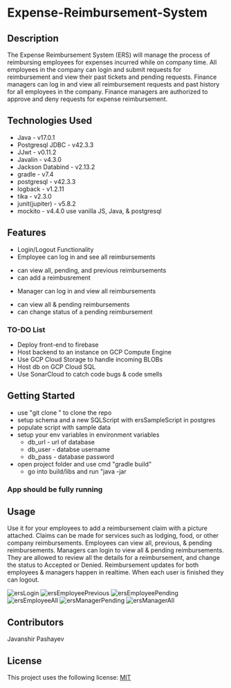 # Expense-Reimbursement-System

## Description
The Expense Reimbursement System (ERS) will manage the process of reimbursing employees for expenses incurred while on company time. All employees in the company can login and submit requests for reimbursement and view their past tickets and pending requests. Finance managers can log in and view all reimbursement requests and past history for all employees in the company. Finance managers are authorized to approve and deny requests for expense reimbursement.

## Technologies Used
* Java - v17.0.1
* Postgresql JDBC - v42.3.3
* JJwt - v0.11.2
* Javalin - v4.3.0
* Jackson Databind - v2.13.2
* gradle - v7.4
* postgresql - v42.3.3
* logback - v1.2.11
* tika - v2.3.0
* junit(jupiter) - v5.8.2
* mockito - v4.4.0
use vanilla JS, Java, & postgresql

## Features
* Login/Logout Functionality
* Employee can log in and see all reimbursements
 - can view all, pending, and previous reimbursements
 - can add a reimbusrement
* Manager can log in and view all reimbursements
 - can view all & pending reimbursements
 - can change status of a pending reimbursement

### TO-DO List
* Deploy front-end to firebase
* Host backend to an instance on GCP Compute Engine
* Use GCP Cloud Storage to handle incoming BLOBs
* Host db on GCP Cloud SQL
* Use SonarCloud to catch code bugs & code smells

## Getting Started
* use "git clone <repo-link>" to clone the repo
* setup schema and a new SQLScript with ersSampleScript in postgres
* populate script with sample data
* setup your env variables in environment variables
  - db_url - url of database
  - db_user - databse username 
  - db_pass - database password
* open project folder and use cmd "gradle build"
  - go into build/libs and run "java -jar <jar-file>

 ### App should be fully running 
  
 ## Usage
  Use it for your employees to add a reimbursement claim with a picture attached. Claims can be made for services such as lodging, food, or other company reimbursements. Employees can view all, previous, & pending reimbursements. Managers can login to view all & pending reimbursements. They are allowed to review all the details for a reimbursement, and change the status to Accepted or Denied. Reimbursement updates for both employees & managers happen in realtime. When each user is finished they can logout.
 
![ersLogin](https://user-images.githubusercontent.com/40347155/162830486-e96acc68-f460-4b98-a79f-a5312e40075e.JPG)
![ersEmployeePrevious](https://user-images.githubusercontent.com/40347155/162830528-5c402034-d087-45d4-96d4-7e3d47cb9ff7.JPG)
![ersEmployeePending](https://user-images.githubusercontent.com/40347155/162830533-4720e639-9480-46c2-a9a0-b6832ad31bf6.JPG)
![ersEmployeeAll](https://user-images.githubusercontent.com/40347155/162830539-0128345c-cd40-4ea2-a8d7-74ab6ab32f07.JPG)
![ersManagerPending](https://user-images.githubusercontent.com/40347155/162830550-504adf76-67f0-45e3-a897-e1bd986110fb.JPG)
![ersManagerAll](https://user-images.githubusercontent.com/40347155/162830567-f0873dc9-5e9c-47e4-b4c4-567c86a1a763.JPG)
 
 ## Contributors
  Javanshir Pashayev
 
 ## License
  This project uses the following license: [MIT](https://choosealicense.com/licenses/mit/)
  

